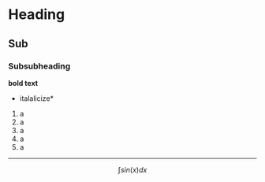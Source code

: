 # Heading
## Sub
### Subsubheading

**bold text**
* italalicize*

1. a
1. a
1. a
1. a
2. a


---

$$\int sin(x) dx$$
